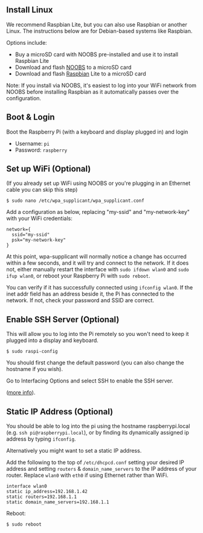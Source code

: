 ## Install Linux

We recommend Raspbian Lite, but you can also use Raspbian or another Linux. The instructions below are for Debian-based systems like Raspbian.

Options include:
  * Buy a microSD card with NOOBS pre-installed and use it to install Raspbian Lite
  * Download and flash [NOOBS](https://www.raspberrypi.org/downloads/noobs/) to a microSD card
  * Download and flash [Raspbian](https://www.raspberrypi.org/downloads/raspbian/) Lite to a microSD card

Note: If you install via NOOBS, it's easiest to log into your WiFi network from NOOBS before installing Raspbian as it automatically passes over the configuration.

## Boot & Login

Boot the Raspberry Pi (with a keyboard and display plugged in) and login

* Username: `pi`
* Password: `raspberry`

## Set up WiFi (Optional)

(If you already set up WiFi using NOOBS or you're plugging in an Ethernet cable you can skip this step)

`$ sudo nano /etc/wpa_supplicant/wpa_supplicant.conf`

Add a configuration as below, replacing "my-ssid" and "my-network-key" with your WiFi credentials:

```
network={
  ssid="my-ssid"
  psk="my-network-key"
}
```

At this point, wpa-supplicant will normally notice a change has occurred within a few seconds, and it will try and connect to the network. If it does not, either manually restart the interface with `sudo ifdown wlan0` and `sudo ifup wlan0`, or reboot your Raspberry Pi with `sudo reboot`.

You can verify if it has successfully connected using `ifconfig wlan0`. If the inet addr field has an address beside it, the Pi has connected to the network. If not, check your password and SSID are correct. 

## Enable SSH Server (Optional)

This will allow you to log into the Pi remotely so you won't need to keep it plugged into a display and keyboard.

`$ sudo raspi-config`

You should first change the default password (you can also change the hostname if you wish).

Go to Interfacing Options and select SSH to enable the SSH server.

([more info](https://www.raspberrypi.org/documentation/remote-access/ssh/)).

## Static IP Address (Optional)

You should be able to log into the pi using the hostname raspberrypi.local (e.g. `ssh pi@raspberrypi.local`), or by finding its dynamically assigned ip address by typing `ifconfig`.

Alternatively you might want to set a static IP address.

Add the following to the top of `/etc/dhcpcd.conf` setting your desired IP address and setting `routers` & `domain_name_servers` to the IP address of your router. Replace `wlan0` with `eth0` if using Ethernet rather than WiFi.

```
interface wlan0
static ip_address=192.168.1.42
static routers=192.168.1.1
static domain_name_servers=192.168.1.1
```

Reboot:

`$ sudo reboot`

